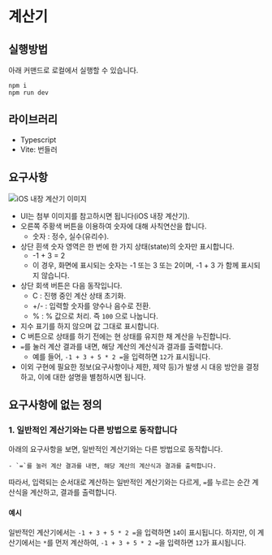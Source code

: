 # 계산기

## 실행방법

아래 커맨드로 로컬에서 실행할 수 있습니다.

```shell
npm i
npm run dev
```

## 라이브러리

- Typescript
- Vite: 번들러

## 요구사항

![iOS 내장 계산기 이미지](https://user-images.githubusercontent.com/4952/179162840-5bea22c0-46d6-408e-9d21-f3240d096f34.jpeg)

- UI는 첨부 이미지를 참고하시면 됩니다(iOS 내장 계산기).
- 오른쪽 주황색 버튼을 이용하여 숫자에 대해 사칙연산을 합니다.
  - 숫자 : 정수, 실수(유리수).
- 상단 흰색 숫자 영역은 한 번에 한 가지 상태(state)의 숫자만 표시합니다.
  - -1 + 3 = 2
  - 이 경우, 화면에 표시되는 숫자는 -1 또는 3 또는 2이며, -1 + 3 가 함께 표시되지 않습니다.
- 상단 회색 버튼은 다음 동작입니다.
  - C : 진행 중인 계산 상태 초기화.
  - +/- : 입력할 숫자를 양수나 음수로 전환.
  - % : % 값으로 처리. 즉 `100` 으로 나눕니다.
- 지수 표기를 하지 않으며 값 그대로 표시합니다.
- C 버튼으로 상태를 하기 전에는 현 상태를 유지한 채 계산을 누진합니다.
- `=`를 눌러 계산 결과를 내면, 해당 계산의 계산식과 결과를 출력합니다.
  - 예를 들어, `-1 + 3 + 5 * 2 =`을 입력하면 `12`가 표시됩니다.
- 이외 구현에 필요한 정보(요구사항이나 제한, 제약 등)가 발생 시 대응 방안을 결정하고, 이에 대한 설명을 별첨하시면 됩니다.

## 요구사항에 없는 정의

### 1. 일반적인 계산기와는 다른 방법으로 동작합니다

아래의 요구사항을 보면, 일반적인 계산기와는 다른 방법으로 동작합니다.

```text
- `=`를 눌러 계산 결과를 내면, 해당 계산의 계산식과 결과를 출력합니다.
```

따라서, 입력되는 순서대로 계산하는 일반적인 계산기와는 다르게,
`=`를 누르는 순간 계산식을 계산하고, 결과를 출력합니다.

#### 예시

일반적인 계산기에서는  `-1 + 3 + 5 * 2 =`을 입력하면 `14`이 표시됩니다.
하지만, 이 계산기에서는 `*`를 먼저 계산하여, `-1 + 3 + 5 * 2 =`을 입력하면 `12`가 표시됩니다.

